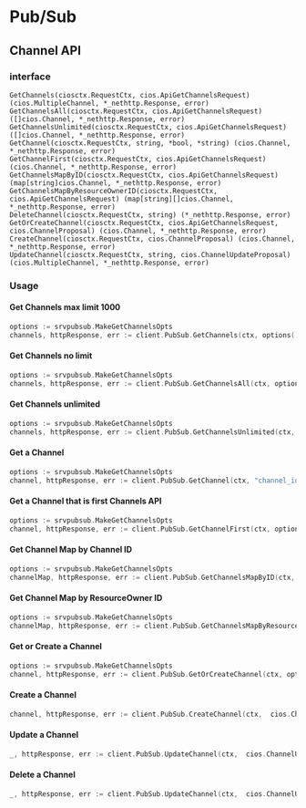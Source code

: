 # Pub/Sub

## Channel API

### interface

```
GetChannels(ciosctx.RequestCtx, cios.ApiGetChannelsRequest) (cios.MultipleChannel, *_nethttp.Response, error)
GetChannelsAll(ciosctx.RequestCtx, cios.ApiGetChannelsRequest) ([]cios.Channel, *_nethttp.Response, error)
GetChannelsUnlimited(ciosctx.RequestCtx, cios.ApiGetChannelsRequest) ([]cios.Channel, *_nethttp.Response, error)
GetChannel(ciosctx.RequestCtx, string, *bool, *string) (cios.Channel, *_nethttp.Response, error)
GetChannelFirst(ciosctx.RequestCtx, cios.ApiGetChannelsRequest) (cios.Channel, *_nethttp.Response, error)
GetChannelsMapByID(ciosctx.RequestCtx, cios.ApiGetChannelsRequest) (map[string]cios.Channel, *_nethttp.Response, error)
GetChannelsMapByResourceOwnerID(ciosctx.RequestCtx, cios.ApiGetChannelsRequest) (map[string][]cios.Channel, *_nethttp.Response, error)
DeleteChannel(ciosctx.RequestCtx, string) (*_nethttp.Response, error)
GetOrCreateChannel(ciosctx.RequestCtx, cios.ApiGetChannelsRequest, cios.ChannelProposal) (cios.Channel, *_nethttp.Response, error)
CreateChannel(ciosctx.RequestCtx, cios.ChannelProposal) (cios.Channel, *_nethttp.Response, error)
UpdateChannel(ciosctx.RequestCtx, string, cios.ChannelUpdateProposal) (cios.MultipleChannel, *_nethttp.Response, error)
```

### Usage

#### Get Channels max limit 1000

```go
options := srvpubsub.MakeGetChannelsOpts
channels, httpResponse, err := client.PubSub.GetChannels(ctx, options().Limit(500))
```

#### Get Channels no limit

```go
options := srvpubsub.MakeGetChannelsOpts
channels, httpResponse, err := client.PubSub.GetChannelsAll(ctx, options().Limit(500))
```

#### Get Channels unlimited

```go
options := srvpubsub.MakeGetChannelsOpts
channels, httpResponse, err := client.PubSub.GetChannelsUnlimited(ctx, options().Limit(500))
```

#### Get a Channel

```go
options := srvpubsub.MakeGetChannelsOpts
channel, httpResponse, err := client.PubSub.GetChannel(ctx, "channel_id", nil, nil)
```

#### Get a Channel that is first Channels API

```go
options := srvpubsub.MakeGetChannelsOpts
channel, httpResponse, err := client.PubSub.GetChannelFirst(ctx, options().Label("sample=test"))
```

#### Get Channel Map by Channel ID

```go
options := srvpubsub.MakeGetChannelsOpts
channelMap, httpResponse, err := client.PubSub.GetChannelsMapByID(ctx, options().Label("sample=test"))
```

#### Get Channel Map by ResourceOwner ID

```go
options := srvpubsub.MakeGetChannelsOpts
channelMap, httpResponse, err := client.PubSub.GetChannelsMapByResourceOwnerID(ctx, options().Label("sample=test"))
```

#### Get or Create a Channel

```go
options := srvpubsub.MakeGetChannelsOpts
channel, httpResponse, err := client.PubSub.GetOrCreateChannel(ctx, options().Limit(500), cios.ChannelProposal{})
```

#### Create a Channel

```go
channel, httpResponse, err := client.PubSub.CreateChannel(ctx,  cios.ChannelProposal{})
```


#### Update a Channel

```go
_, httpResponse, err := client.PubSub.UpdateChannel(ctx,  cios.ChannelUpdateProposal{})
```

#### Delete a Channel

```go
_, httpResponse, err := client.PubSub.UpdateChannel(ctx,  cios.ChannelUpdateProposal{})
```

## 